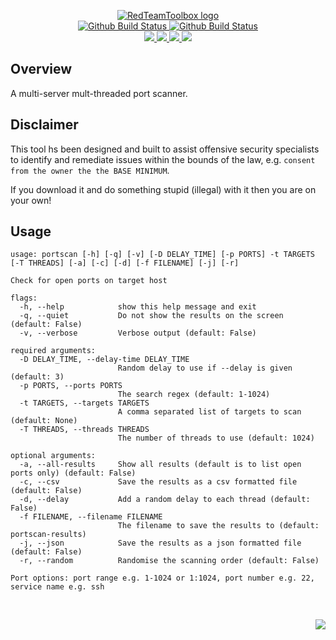 <p align="center">
    <a href="https://github.com/RedTeamToolbox/">
        <img src="https://cdn.wolfsoftware.com/assets/images/github/organisations/redteamtoolbox/black-and-white-circle-256.png" alt="RedTeamToolbox logo" />
    </a>
    <br />
    <a href="https://github.com/RedTeamToolbox/threaded-portscanner/actions/workflows/cicd-pipeline-shared.yml">
        <img src="https://img.shields.io/github/workflow/status/RedTeamToolbox/threaded-portscanner/CICD%20Pipeline%20(Shared)/master?label=shared%20pipeline&style=for-the-badge" alt="Github Build Status">
    </a>
    <a href="https://github.com/RedTeamToolbox/threaded-portscanner/actions/workflows/cicd-pipeline-custom.yml">
        <img src="https://img.shields.io/github/workflow/status/RedTeamToolbox/threaded-portscanner/CICD%20Pipeline%20(Custom)/master?label=custom%20pipeline&style=for-the-badge" alt="Github Build Status">
    </a>
    <br />
    <a href="https://github.com/RedTeamToolbox/threaded-portscanner/blob/master/.github/CODE_OF_CONDUCT.md">
        <img src="https://img.shields.io/badge/Code%20of%20Conduct-blue?style=for-the-badge" />
    </a>
    <a href="https://github.com/RedTeamToolbox/threaded-portscanner/blob/master/.github/CONTRIBUTING.md">
        <img src="https://img.shields.io/badge/Contributing-blue?style=for-the-badge" />
    </a>
    <a href="https://github.com/RedTeamToolbox/threaded-portscanner/blob/master/.github/SECURITY.md">
        <img src="https://img.shields.io/badge/Report%20Security%20Concern-blue?style=for-the-badge" />
    </a>
    <a href="https://github.com/RedTeamToolbox/threaded-portscanner/issues">
        <img src="https://img.shields.io/badge/Get%20Support-blue?style=for-the-badge" />
    </a>
</p>

## Overview

A multi-server mult-threaded port scanner.

## Disclaimer

This tool hs been designed and built to assist offensive security specialists to identify and remediate issues within the bounds of the law, e.g. `consent from the owner the the BASE MINIMUM`.

If you download it and do something stupid (illegal) with it then you are on your own!

## Usage

```text
usage: portscan [-h] [-q] [-v] [-D DELAY_TIME] [-p PORTS] -t TARGETS [-T THREADS] [-a] [-c] [-d] [-f FILENAME] [-j] [-r]

Check for open ports on target host

flags:
  -h, --help            show this help message and exit
  -q, --quiet           Do not show the results on the screen (default: False)
  -v, --verbose         Verbose output (default: False)

required arguments:
  -D DELAY_TIME, --delay-time DELAY_TIME
                        Random delay to use if --delay is given (default: 3)
  -p PORTS, --ports PORTS
                        The search regex (default: 1-1024)
  -t TARGETS, --targets TARGETS
                        A comma separated list of targets to scan (default: None)
  -T THREADS, --threads THREADS
                        The number of threads to use (default: 1024)

optional arguments:
  -a, --all-results     Show all results (default is to list open ports only) (default: False)
  -c, --csv             Save the results as a csv formatted file (default: False)
  -d, --delay           Add a random delay to each thread (default: False)
  -f FILENAME, --filename FILENAME
                        The filename to save the results to (default: portscan-results)
  -j, --json            Save the results as a json formatted file (default: False)
  -r, --random          Randomise the scanning order (default: False)

Port options: port range e.g. 1-1024 or 1:1024, port number e.g. 22, service name e.g. ssh
```

<br />
<p align="right"><a href="https://wolfsoftware.com/"><img src="https://img.shields.io/badge/Created%20by%20Wolf%20Software-blue?style=for-the-badge" /></a></p>
